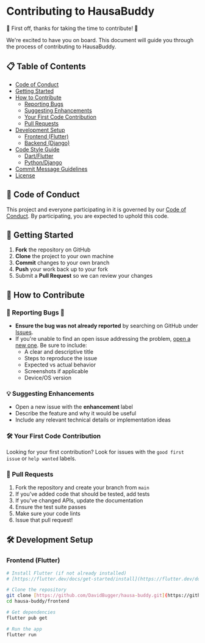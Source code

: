 # Contributing to HausaBuddy

🎉 First off, thanks for taking the time to contribute! 🎉

We're excited to have you on board. This document will guide you through the process of contributing to HausaBuddy.

## 📋 Table of Contents

- [Code of Conduct](#-code-of-conduct)
- [Getting Started](#-getting-started)
- [How to Contribute](#-how-to-contribute)
  - [Reporting Bugs](#-reporting-bugs)
  - [Suggesting Enhancements](#-suggesting-enhancements)
  - [Your First Code Contribution](#-your-first-code-contribution)
  - [Pull Requests](#-pull-requests)
- [Development Setup](#-development-setup)
  - [Frontend (Flutter)](#frontend-flutter)
  - [Backend (Django)](#backend-django)
- [Code Style Guide](#-code-style-guide)
  - [Dart/Flutter](#dartflutter)
  - [Python/Django](#pythondjango)
- [Commit Message Guidelines](#-commit-message-guidelines)
- [License](#-license)

## 📜 Code of Conduct

This project and everyone participating in it is governed by our [Code of Conduct](CODE_OF_CONDUCT.md). By participating, you are expected to uphold this code.

## 🚀 Getting Started

1. **Fork** the repository on GitHub
2. **Clone** the project to your own machine
3. **Commit** changes to your own branch
4. **Push** your work back up to your fork
5. Submit a **Pull Request** so we can review your changes

## 🤝 How to Contribute

### 🐛 Reporting Bugs 🐛

- **Ensure the bug was not already reported** by searching on GitHub under [Issues](https://github.com/DavidBugger/hausa-buddy/issues).
- If you're unable to find an open issue addressing the problem, [open a new one](https://github.com/DavidBugger/hausa-buddy/issues/new). Be sure to include:
  - A clear and descriptive title
  - Steps to reproduce the issue
  - Expected vs actual behavior
  - Screenshots if applicable
  - Device/OS version

### 💡 Suggesting Enhancements

- Open a new issue with the **enhancement** label
- Describe the feature and why it would be useful
- Include any relevant technical details or implementation ideas

### 🛠 Your First Code Contribution

Looking for your first contribution? Look for issues with the `good first issue` or `help wanted` labels.

### 🔄 Pull Requests

1. Fork the repository and create your branch from `main`
2. If you've added code that should be tested, add tests
3. If you've changed APIs, update the documentation
4. Ensure the test suite passes
5. Make sure your code lints
6. Issue that pull request!

## 🛠 Development Setup

### Frontend (Flutter)

```bash
# Install Flutter (if not already installed)
# [https://flutter.dev/docs/get-started/install](https://flutter.dev/docs/get-started/install)

# Clone the repository
git clone [https://github.com/DavidBugger/hausa-buddy.git](https://github.com/DavidBugger/hausa-buddy.git)
cd hausa-buddy/frontend

# Get dependencies
flutter pub get

# Run the app
flutter run